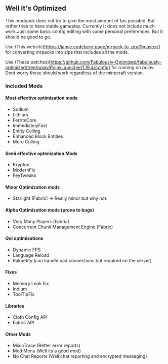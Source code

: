 ## Well It's Optimized

This modpack does not try to give the most amount of fps possible.
But rather tries to have stable gameplay.
Currently It does not include much work.Just some basic config editing with some personal preferences.
But it should be good to go.

Use (This website)[https://jamie.codeberg.page/mrpack-to-zip/@master/] for converting mrpacks into zips that includes all the mods.

Use (These patches)[https://github.com/Fabulously-Optimized/fabulously-optimized/tree/pojav/PojavLauncher/1.19.4/config] for running on pojav. Dont worry these should work regardless of the minecraft version.

### Included Mods

#### Most effective optimization mods
- Sodium
- Lithium
- FerriteCore
- ImmediatelyFast
- Entity Culling
- Enhanced Block Entities
- More Culling

#### Semi effective optimization Mods
- Krypton
- ModernFix
- FeyTweaks

#### Minor Optimization mods
- Starlight (Fabric) -> Really minor but why not.

#### Alpha Optimization mods (prone to bugs)
- Very Many Players (Fabric)
- Concurrent Chunk Management Engine (Fabric)

#### Qol optimizations
- Dynamic FPS
- Language Reload
- Raknetify (can handle bad connections but required on the server)

#### Fixes
- Memory Leak Fix
- Indium
- ToolTipFix

#### Libraries
- Cloth Config API
- Fabric API

#### Other Mods
- MixinTrace (Better error reports)
- Mod Menu (Well its a good mod)
- No Chat Reports (Well chat reporting and encrypted messaging)